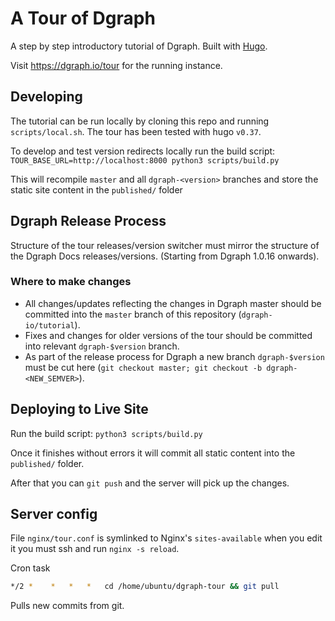 # A Tour of Dgraph

A step by step introductory tutorial of Dgraph. Built with [Hugo](https://gohugo.io/).

Visit https://dgraph.io/tour for the running instance.

## Developing

The tutorial can be run locally by cloning this repo and running `scripts/local.sh`.
The tour has been tested with hugo `v0.37`.

To develop and test version redirects locally run the build script:
`TOUR_BASE_URL=http://localhost:8000 python3 scripts/build.py`

This will recompile `master` and all `dgraph-<version>` branches and store the static site content in the `published/` folder

## Dgraph Release Process

Structure of the tour releases/version switcher must mirror the structure of the Dgraph Docs releases/versions. (Starting from Dgraph 1.0.16 onwards).

### Where to make changes

- All changes/updates reflecting the changes in Dgraph master should be committed into the `master` branch of this repository (`dgraph-io/tutorial`).
- Fixes and changes for older versions of the tour should be committed into relevant `dgraph-$version` branch.
- As part of the release process for Dgraph a new branch `dgraph-$version` must be cut here (`git checkout master; git checkout -b dgraph-<NEW_SEMVER>`).

## Deploying to Live Site

Run the build script:
`python3 scripts/build.py`

Once it finishes without errors it will commit all static content
into the `published/` folder.

After that you can `git push` and the server will pick up the changes.

## Server config

File `nginx/tour.conf` is symlinked to Nginx's `sites-available`
when you edit it you must ssh and run `nginx -s reload`.

Cron task

```sh
*/2 *    *   *   *   cd /home/ubuntu/dgraph-tour && git pull
```

Pulls new commits from git.
